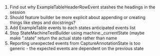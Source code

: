 1. Find out why ExampleTableHeaderRowEvent stashes the headings in the session
1. Should feature builder be more explicit about appending or creating things like steps and docstrings?
1. Add ExampleTable events to each states anticipated events list
1. Stop StateMachineTestBuilder using machine.\_currentState (maybe make ".state" return the actual state rather than name
1. Reporting unexpected events from CaptureAnnotationState is too generic - the expected events are dependent on the previous state

